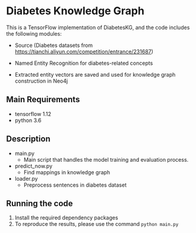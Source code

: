 #  Diabetes Knowledge Graph

This is a TensorFlow implementation of DiabetesKG, and the code includes the following modules:

* Source (Diabetes datasets from https://tianchi.aliyun.com/competition/entrance/231687)

* Named Entity Recognition for diabetes-related concepts

* Extracted entity vectors are saved and used for knowledge graph construction in Neo4j


## Main Requirements

* tensorflow 1.12
* python 3.6


## Description

* main.py  
  * Main script that handles the model training and evaluation process.
* predict_now.py
  * Find mappings in knowledge graph
* loader.py
  * Preprocess sentences in diabetes dataset



## Running the code

1. Install the required dependency packages
2. To reproduce the results, please use the command `python main.py`